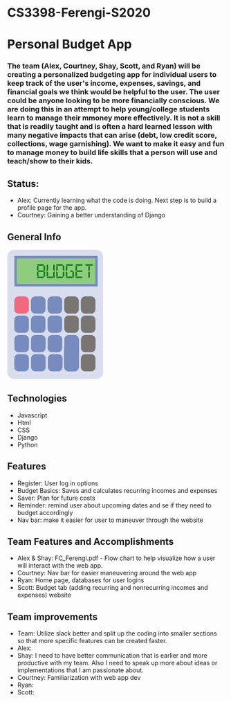 # CS3398-Ferengi-S2020

# Personal Budget App
### The team (Alex, Courtney, Shay, Scott, and Ryan) will be creating a personalized budgeting app for individual users to keep track of the user's income, expenses, savings, and financial goals we think would be helpful to the user. The user could be anyone looking to be more financially conscious. We are doing this in an attempt to help young/college students learn to manage their mmoney more effectively. It is not a skill that is readily taught and is often a hard learned lesson with many negative impacts that can arise (debt, low credit score, collections, wage garnishing). We want to make it easy and fun to manage money to build life skills that a person will use and teach/show to their kids.
## Status:
  - Alex: Currently learning what the code is doing. Next step is to build a profile page for the app. 
  - Courtney: Gaining a better understanding of Django
  
## General Info 
![](images/fci-calculator.png)

## Technologies
- Javascript
- Html
- CSS
- Django
- Python

## Features 
- Register: User log in options
- Budget Basics: Saves and calculates recurring incomes and expenses 
- Saver: Plan for future costs 
- Reminder: remind user about upcoming dates and se if they need to budget accordingly 
- Nav bar: make it easier for user to maneuver through the website

## Team Features and Accomplishments
- Alex & Shay: FC_Ferengi.pdf - Flow chart to help visualize how a user will interact with the web app.
- Courtney: Nav bar for easier maneuvering around the web app
- Ryan: Home page, databases for user logins
- Scott: Budget tab (adding recurring and nonrecurring incomes and expenses)
website

## Team improvements
- Team: Utilize slack better and split up the coding into smaller sections so that more specific features 
can be created faster.
- Alex:
- Shay: I need to have better communication that is earlier and more productive with my team.
Also I need to speak up more about ideas or implementations that I am passionate about.
- Courtney: Familiarization with web app dev
- Ryan: 
- Scott:
